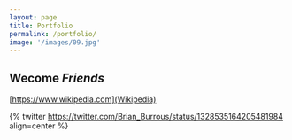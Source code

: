 ```yaml
---
layout: page
title: Portfolio
permalink: /portfolio/
image: '/images/09.jpg'
---
```


## Wecome *Friends*

[https://www.wikipedia.com](Wikipedia)


{% twitter https://twitter.com/Brian_Burrous/status/1328535164205481984 align=center %}